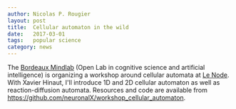 ```yaml
---
author: Nicolas P. Rougier
layout: post
title:  Cellular automaton in the wild
date:   2017-03-01
tags:   popular science
category: news
---
```


The [Bordeaux Mindlab](https://www.facebook.com/login/?next=https%3A%2F%2Fwww.facebook.com%2Fgroups%2Fmindlabdx%2F) (Open Lab in cognitive science and artificial intelligence) is organizing
a workshop around cellular automata at [Le Node](https://www.facebook.com/pages/Le-Node-Bordelais/398141906920040). With
Xavier Hinaut, I'll introduce 1D and 2D cellular automaton as well as reaction-diffusion automata. Resources and code are available from https://github.com/neuronalX/workshop_cellular_automaton.
